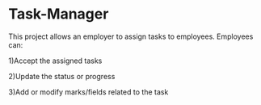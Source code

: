 # Task-Manager
This project allows an employer to assign tasks to employees. Employees can:

1)Accept the assigned tasks

2)Update the status or progress

3)Add or modify marks/fields related to the task

